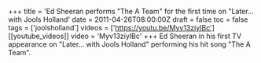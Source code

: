 +++
title = 'Ed Sheeran performs "The A Team" for the first time on "Later... with Jools Holland'
date = 2011-04-26T08:00:00Z
draft = false
toc = false
tags = ['joolsholland']
videos = ['https://youtu.be/Myv13ziyIBc']
[[youtube_videos]]
video = 'Myv13ziyIBc'
+++
Ed Sheeran in his first TV appearance on "Later... with Jools Holland" performing his hit song "The A Team". 
